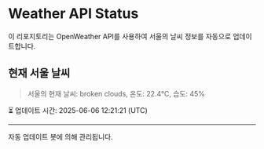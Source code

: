 
# Weather API Status

이 리포지토리는 OpenWeather API를 사용하여 서울의 날씨 정보를 자동으로 업데이트합니다.

## 현재 서울 날씨
> 서울의 현재 날씨: broken clouds, 온도: 22.4°C, 습도: 45%

⏳ 업데이트 시간: 2025-06-06 12:21:21 (UTC)

---
자동 업데이트 봇에 의해 관리됩니다.
